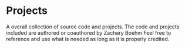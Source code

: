 # Projects
A overall collection of source code and projects.
The code and projects included are authored or coauthored by Zachary Boehm
Feel free to reference and use what is needed as long as it is properly credited.
